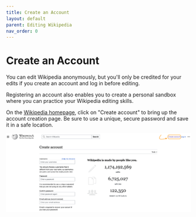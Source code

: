 ```yaml
---
title: Create an Account
layout: default
parent: Editing Wikipedia
nav_order: 0
---
```

# Create an Account

You can edit Wikipedia anonymously, but you'll only be credited for your edits if you create an account and log in before editing.

Registering an account also enables you to create a personal sandbox where you can practice your Wikipedia editing skills.

On the [Wikipedia homepage](https://en.wikipedia.org), click on "Create account" to bring up the account creation page. Be sure to use a unique, secure password and save it in a safe location.

![Account creation on Wikipedia](../images/create-account.png)